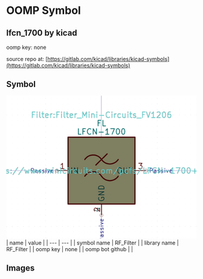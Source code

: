 # OOMP Symbol  
## lfcn_1700  by kicad  
  
oomp key: none  
  
source repo at: [https://gitlab.com/kicad/libraries/kicad-symbols](https://gitlab.com/kicad/libraries/kicad-symbols)  
## Symbol  
  
[![working.png](working_600.png)](working.png)  
| name | value | 
| --- | --- | 
| symbol name | RF_Filter | 
| library name | RF_Filter | 
| oomp key | none | 
| oomp bot github |  | 
## Images  
